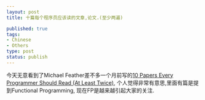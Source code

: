 ```yaml
--- 
layout: post
title: 十篇每个程序员应该读的文章,论文.(至少两遍)

published: true
tags: 
- Chinese
- Others
type: post
status: publish
---
```

今天无意看到了Michael Feather差不多一个月前写的[10 Papers Every Programmer Should Read (At Least Twice)](http://blog.objectmentor.com/articles/2009/02/26/10-papers-every-programmer-should-read-at-least-twice), 个人觉得非常有意思,里面有篇是提到Functional Programming, 现在FP是越来越引起大家的关注.
